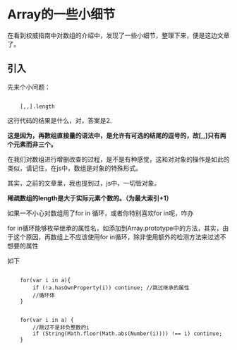 <h1>Array的一些小细节</h1>
<p>在看到权威指南中对数组的介绍中，发现了一些小细节，整理下来，便是这边文章了。</p>
<h2>引入</h2>
<p>先来个小问题：</p>
<pre><code>
    [,,].length
</code></pre>
<p>这行代码的结果是什么，对，答案是2.</p>
<strong>这是因为，再数组直接量的语法中，是允许有可选的结尾的逗号的，故[,,]只有两个元素而非三个。</strong>
<p>在我们对数组进行增删改查的过程，是不是有种感觉，这和对对象的操作是如此的类似，请记住，在js中，数组是对象的特殊形式。</p>
<p>其实，之前的文章里，我也提到过，js中，一切皆对象。</p>
<strong>稀疏数组的length是大于实际元素个数的。（为最大索引+1）</strong>
<p>如果一不小心对数组用了for in 循环，或者你特别喜欢for in呢，咋办</p>
<p>for in循环能够枚举继承的属性名，如添加到Array.prototype中的方法，其实，由于这个原因，再数组上不应该使用for in循环，除非使用额外的检测方法来过滤不想要的属性</p>
<p>如下</p>
<pre><code>
    for(var i in a){
        if (!a.hasOwnProperty(i)) continue; //跳过继承的属性
        //循环体
    }
</code></pre>
<pre><code>
    for(var i in a) {
        //跳过不是非负整数的i
        if (String(Math.floor(Math.abs(Number(i)))) !== i) continue;
    }
</code></pre>